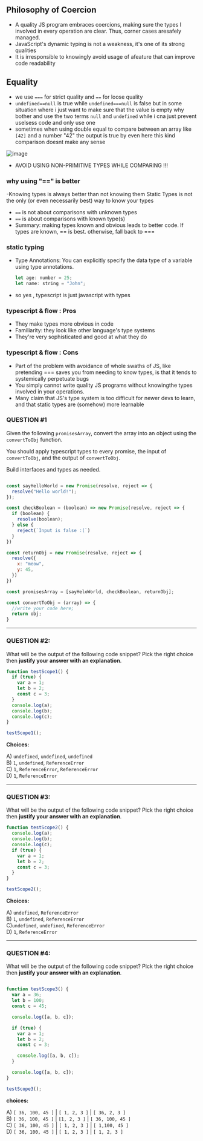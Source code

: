 ## Philosophy of Coercion
- A quality JS program embraces coercions, making sure the types I involved in every operation are
clear. Thus, corner cases aresafely managed.
- JavaScript's dynamic typing is not a weakness, it's one of its strong qualities
- It is irresponsible to knowingly avoid usage of afeature that can improve code readability
## Equality 
- we use `===` for strict quality and `==` for loose quality
- `undefined==null` is true while `undefined===null` is false but in some situation where i just want to make sure that the value is empty why bother and use the two terms `null` and `undefined` while i cna just prevent uselsess code and only use one
- sometimes when using double equal to compare between an array like `[42]` and a number "42" the output is true by even here this kind comparison doesnt make any sense
  
 ![image](https://github.com/MohammadHajMahmoud/GSG-first-sprint/assets/73450813/f8fff262-70e2-42d5-b234-30752ce82d31)
- AVOID USING NON-PRIMITIVE TYPES WHILE COMPARING !!!
### why using "==" is better 
-Knowing types is always better than not knowing them Static Types is not the only (or even necessarily best) way to know your types
- `==` is not about comparisons with unknown types
- `==` is about comparisons with known type(s)
- Summary: making types known and obvious leads to better code. If types are known, == is best. otherwise, fall back to ===
### static typing 
- Type Annotations: You can explicitly specify the data type of a variable using type annotations.
  ```javascript
  let age: number = 25;
  let name: string = "John";
  ```
 - so yes , typescript is just javascript with types
### typescript & flow : Pros
- They make types more obvious in code
- Familiarity: they look like other language's type systems
- They're very sophisticated and good at what they do
### typescript & flow : Cons
- Part of the problem with avoidance of whole swaths of JS, like pretending === saves
you from needing to know types, is that it tends to systemically perpetuate bugs
- You simply cannot write quality JS programs without knowingthe types involved in your operations.
- Many claim that JS's type system is too difficult for newer devs to learn, and that static types are
(somehow) more learnable
### QUESTION #1

Given the following `promisesArray`, convert the array into an object using the
`convertToObj` function.

You should apply typescript types to every promise, the input of `convertToObj`,
and the output of `convertToObj`. 

Build interfaces and types as needed.

```javascript

const sayHelloWorld = new Promise(resolve, reject => {
  resolve("Hello world!");
});

const checkBoolean = (boolean) => new Promise(resolve, reject => {
  if (boolean) {
    resolve(boolean);
  } else {
    reject(`Input is false :(`)
  }
})

const returnObj = new Promise(resolve, reject => {
  resolve({
    x: "meow",
    y: 45,
  })
})

const promisesArray = [sayHeloWorld, checkBoolean, returnObj];

const convertToObj = (array) => {
  //write your code here;
  return obj;
}

```

-------------------------------------------------------------------

### QUESTION #2:

What will be the output of the following code snippet? Pick the right choice
then **justify your answer with an explanation**.

```javascript
function testScope1() {
  if (true) {
    var a = 1;
    let b = 2;
    const c = 3;
  }
  console.log(a);
  console.log(b);
  console.log(c);
}

testScope1();

```
**Choices:**

A) `undefined`, `undefined`, `undefined`   
B) `1`, `undefined`, `ReferenceError`  
C) `1`, `ReferenceError`, `ReferenceError`   
D) `1`, `ReferenceError`

-------------------------------------------------------------------

### QUESTION #3:

What will be the output of the following code snippet? Pick the right choice
then **justify your answer with an explanation**.

```javascript
function testScope2() {
  console.log(a);
  console.log(b);
  console.log(c);
  if (true) {
    var a = 1;
    let b = 2;
    const c = 3;
  }
}

testScope2();

```

**Choices:**

A) `undefined`, `ReferenceError`   
B) `1`, `undefined`, `ReferenceError`   
C)`undefined`, `undefined`,
`ReferenceError`  
D) `1`, `ReferenceError`

-------------------------------------------------------------------

### QUESTION #4:

What will be the output of the following code snippet? Pick the right choice
then **justify your answer with an explanation**.

```javascript

function testScope3() {
  var a = 36;
  let b = 100;
  const c = 45;

  console.log([a, b, c]);

  if (true) {
    var a = 1;
    let b = 2;
    const c = 3;

    console.log([a, b, c]);
  }

  console.log([a, b, c]);
}

testScope3();

```

**choices:**

A) `[ 36, 100, 45 ]` | `[ 1, 2, 3 ]` | `[ 36, 2, 3 ]`   
B) `[ 36, 100, 45 ]` | `[1, 2, 3 ]` | `[ 36, 100, 45 ]`   
C) `[ 36, 100, 45 ]` | `[ 1, 2, 3 ]` | `[ 1,100, 45 ]`   
D) `[ 36, 100, 45 ]` | `[ 1, 2, 3 ]` | `[ 1, 2, 3 ]`

